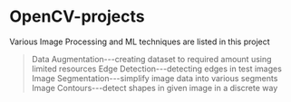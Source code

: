 # OpenCV-projects
Various Image Processing and ML techniques are listed in this project
>Data Augmentation---creating dataset to required amount using limited resources
>Edge Detection---detecting edges in test images
>Image Segmentation---simplify image data into various segments
>Image Contours---detect shapes in given image in a discrete way
